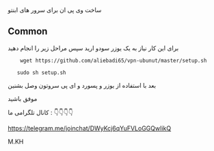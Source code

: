 ساخت وی پی ان برای سرور های ابنتو

Common
------
برای این کار نیاز به یک یوزر سودو ارید سپس مراحل زیر را انجام دهید
````````````````````````````````
    wget https://github.com/aliebadi65/vpn-ubunut/master/setup.sh

   sudo sh setup.sh
````````````````````````````````

بعد با استفاده از یوزر و پسورد و ای پی سروتون وصل بشنین

موفق باشید


کانال تلگرامی ما : 👇👇👇👇

https://telegram.me/joinchat/DWyKcj6qYuFVLoGGQwIikQ


M.KH
